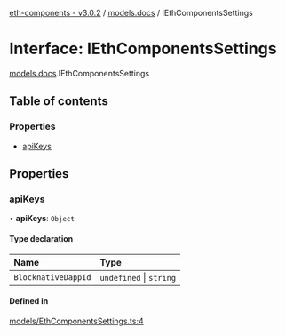 [eth-components - v3.0.2](../README.md) / [models.docs](../modules/models_docs.md) / IEthComponentsSettings

# Interface: IEthComponentsSettings

[models.docs](../modules/models_docs.md).IEthComponentsSettings

## Table of contents

### Properties

- [apiKeys](models_docs.IEthComponentsSettings.md#apikeys)

## Properties

### apiKeys

• **apiKeys**: `Object`

#### Type declaration

| Name | Type |
| :------ | :------ |
| `BlocknativeDappId` | `undefined` \| `string` |

#### Defined in

[models/EthComponentsSettings.ts:4](https://github.com/scaffold-eth/eth-components/blob/74238a9/src/models/EthComponentsSettings.ts#L4)
